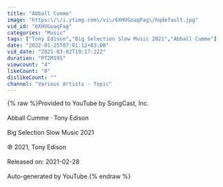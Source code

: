 ```yaml
---
title: "Abball Cumme"
image: "https:\/\/i.ytimg.com\/vi\/6XHVGoaqFag\/hqdefault.jpg"
vid_id: "6XHVGoaqFag"
categories: "Music"
tags: ["Tony Edison","Big Selection Slow Music 2021","Abball Cumme"]
date: "2022-01-25T07:01:12+03:00"
vid_date: "2021-03-02T19:17:22Z"
duration: "PT2M19S"
viewcount: "4"
likeCount: "0"
dislikeCount: ""
channel: "Various Artists - Topic"
---
```

{% raw %}Provided to YouTube by SongCast, Inc.<br /><br />Abball Cumme · Tony Edison<br /><br />Big Selection Slow Music 2021<br /><br />℗ 2021, Tony Edison<br /><br />Released on: 2021-02-28<br /><br />Auto-generated by YouTube.{% endraw %}

